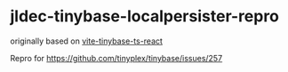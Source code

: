 # jldec-tinybase-localpersister-repro
originally based on [vite-tinybase-ts-react](https://github.com/tinyplex/vite-tinybase-ts-react)

Repro for https://github.com/tinyplex/tinybase/issues/257
